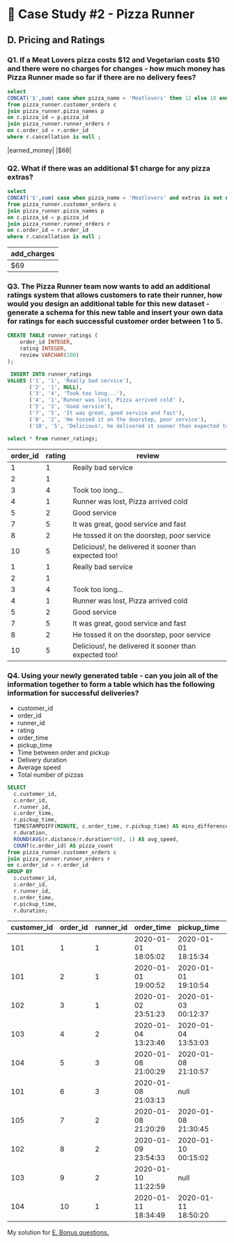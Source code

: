 
# 🍕 Case Study #2 - Pizza Runner
## D. Pricing and Ratings
### Q1. If a Meat Lovers pizza costs $12 and Vegetarian costs $10 and there were no charges for changes - how much money has Pizza Runner made so far if there are no delivery fees?

```sql 
select 
CONCAT('$',sum( case when pizza_name = 'Meatlovers' then 12 else 10 end )) as earned_money
from pizza_runner.customer_orders c
join pizza_runner.pizza_names p 
on c.pizza_id = p.pizza_id 
join pizza_runner.runner_orders r
on c.order_id = r.order_id 
where r.cancellation is null ;
```
|earned_money|
|$68|

### Q2. What if there was an additional $1 charge for any pizza extras? 

```sql
select 
CONCAT('$',sum( case when pizza_name = 'Meatlovers' and extras is not null then 12 else 10  end )+ 1) as add_charges
from pizza_runner.customer_orders c
join pizza_runner.pizza_names p 
on c.pizza_id = p.pizza_id 
join pizza_runner.runner_orders r
on c.order_id = r.order_id 
where r.cancellation is null ;
```

|add_charges|
|---|
|$69|

### Q3. The Pizza Runner team now wants to add an additional ratings system that allows customers to rate their runner, how would you design an additional table for this new dataset - generate a schema for this new table and insert your own data for ratings for each successful customer order between 1 to 5.

```sql 
CREATE TABLE runner_ratings (
    order_id INTEGER,
    rating INTEGER,
    review VARCHAR(100)
);

 INSERT INTO runner_ratings
VALUES ('1', '1', 'Really bad service'),
       ('2', '1', NULL),
       ('3', '4', 'Took too long...'),
       ('4', '1','Runner was lost, Pizza arrived cold' ),
       ('5', '2', 'Good service'),
       ('7', '5', 'It was great, good service and fast'),
       ('8', '2', 'He tossed it on the doorstep, poor service'),
       ('10', '5', 'Delicious!, he delivered it sooner than expected too!');
``` 
```sql
select * from runner_ratings;
```

| order_id | rating | review                                      |
|----------|--------|---------------------------------------------|
| 1        | 1      | Really bad service                          |
| 2        | 1      |                                             |
| 3        | 4      | Took too long...                            |
| 4        | 1      | Runner was lost, Pizza arrived cold         |
| 5        | 2      | Good service                                |
| 7        | 5      | It was great, good service and fast         |
| 8        | 2      | He tossed it on the doorstep, poor service  |
| 10       | 5      | Delicious!, he delivered it sooner than expected too! |
| 1        | 1      | Really bad service                          |
| 2        | 1      |                                             |
| 3        | 4      | Took too long...                            |
| 4        | 1      | Runner was lost, Pizza arrived cold         |
| 5        | 2      | Good service                                |
| 7        | 5      | It was great, good service and fast         |
| 8        | 2      | He tossed it on the doorstep, poor service  |
| 10       | 5      | Delicious!, he delivered it sooner than expected too! |

### Q4. Using your newly generated table - can you join all of the information together to form a table which has the following information for successful deliveries?
 - customer_id
- order_id
- runner_id
- rating
- order_time
- pickup_time
- Time between order and pickup
- Delivery duration
- Average speed
- Total number of pizzas

```sql 
SELECT 
  c.customer_id,
  c.order_id,
  r.runner_id,
  c.order_time,
  r.pickup_time,
  TIMESTAMPDIFF(MINUTE, c.order_time, r.pickup_time) AS mins_difference,
  r.duration,
  ROUND(AVG(r.distance/r.duration*60), 1) AS avg_speed,
  COUNT(c.order_id) AS pizza_count
from pizza_runner.customer_orders c
join pizza_runner.runner_orders r
on c.order_id = r.order_id 
GROUP BY 
  c.customer_id,
  c.order_id,
  r.runner_id,
  c.order_time,
  r.pickup_time, 
  r.duration;
```
| customer_id | order_id | runner_id | order_time            | pickup_time           | mins_difference | duration    | avg_speed | pizza_count |
|-------------|----------|-----------|-----------------------|-----------------------|-----------------|-------------|-----------|-------------|
| 101         | 1        | 1         | 2020-01-01 18:05:02   | 2020-01-01 18:15:34   | 10              | 32 minutes  | 37.5      | 1           |
| 101         | 2        | 1         | 2020-01-01 19:00:52   | 2020-01-01 19:10:54   | 10              | 27 minutes  | 44.4      | 1           |
| 102         | 3        | 1         | 2020-01-02 23:51:23   | 2020-01-03 00:12:37   | 21              | 20 mins     | 40.2      | 2           |
| 103         | 4        | 2         | 2020-01-04 13:23:46   | 2020-01-04 13:53:03   | 29              | 40          | 35.1      | 3           |
| 104         | 5        | 3         | 2020-01-08 21:00:29   | 2020-01-08 21:10:57   | 10              | 15          | 40        | 1           |
| 101         | 6        | 3         | 2020-01-08 21:03:13   | null                  | null            |             |           | 1           |
| 105         | 7        | 2         | 2020-01-08 21:20:29   | 2020-01-08 21:30:45   | 10              | 25mins      | 60        | 1           |
| 102         | 8        | 2         | 2020-01-09 23:54:33   | 2020-01-10 00:15:02   | 20              | 15 minute   | 93.6      | 1           |
| 103         | 9        | 2         | 2020-01-10 11:22:59   | null                  | null            |             |           | 1           |
| 104         | 10       | 1         | 2020-01-11 18:34:49   | 2020-01-11 18:50:20   | 15              | 10minutes   | 60        | 2           |


My solution for [E. Bonus questions.](https://github.com/HarshaliSonawane-128/SQL-Projects/blob/main/Case%20Study%20.%202%20-%20Pizza%20Runner/Syntax/Solutions/E.%20Bonus%20Questions.md.md)
